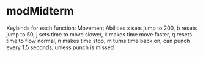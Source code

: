 # modMidterm
Keybinds for each function:
Movement Abilities
    x sets jump to 200,
    b resets jump to 50,
    j sets time to move slower,
    k makes time move faster,
    q resets time to flow normal,
    n makes time stop,
    m turns time back on,
can punch every 1.5 seconds, unless punch is missed
